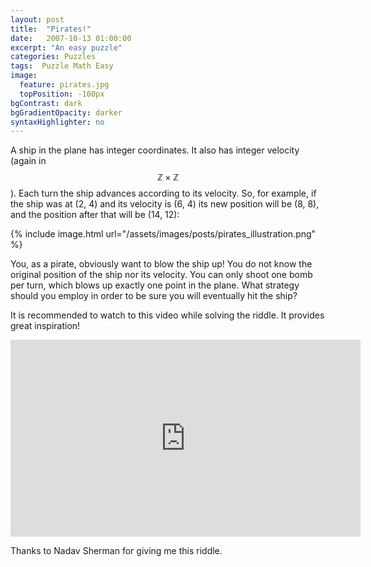 ```yaml
---
layout: post
title:  "Pirates!"
date:   2007-10-13 01:00:00
excerpt: "An easy puzzle"
categories: Puzzles
tags:  Puzzle Math Easy
image:
  feature: pirates.jpg
  topPosition: -100px
bgContrast: dark
bgGradientOpacity: darker
syntaxHighlighter: no
---
```

A ship in the plane has integer coordinates. It also has integer velocity (again in $$\mathbb{Z} \times \mathbb{Z}$$). Each turn the ship advances according to its velocity. So, for example, if the ship was at (2, 4) and its velocity is (6, 4) its new position will be (8, 8), and the position after that will be (14, 12):

{% include image.html url="/assets/images/posts/pirates_illustration.png" %}

You, as a pirate, obviously want to blow the ship up! You do not know the original position of the ship nor its velocity. You can only shoot one bomb per turn, which blows up exactly one point in the plane. What strategy should you employ in order to be sure you will eventually hit the ship?

It is recommended to watch to this video while solving the riddle. It provides great inspiration!

<iframe width="560" height="315" src="https://www.youtube.com/embed/1rtiAQk3ojE" frameborder="0" allow="accelerometer; autoplay; encrypted-media; gyroscope; picture-in-picture" allowfullscreen></iframe>

Thanks to Nadav Sherman for giving me this riddle.
